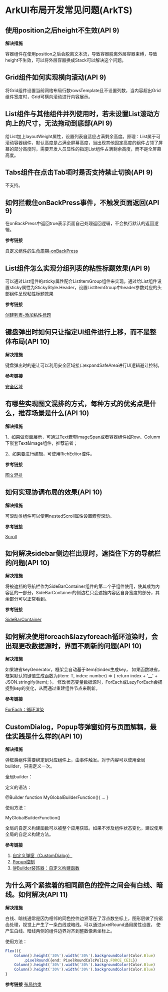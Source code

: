 # ArkUI布局开发常见问题(ArkTS)


## 使用position之后height不生效(API 9)

**解决措施**

容器组件在使用position之后会脱离文本流，导致容器脱离外层容器束缚，导致height不生效，可以将外层容器换成Stack可以解决这个问题。


## Grid组件如何实现横向滚动(API 9)

将Grid组件设置当前网格布局行数rowsTemplate且不设置列数，当内容超出Grid组件宽度时，Grid可横向滚动进行内容展示。


## List组件与其他组件并列使用时，若未设置List滚动方向上的尺寸，无法拖动到底部(API 9)

给List加上layoutWeight属性，设置列表自适应占满剩余高度。原理：List属于可滚动容器组件，默认高度是占满全屏幕高度，当出现其他固定高度的组件占领了屏幕的部分高度时，需要开发人员显性的指定List组件占满剩余高度，而不是全屏幕高度。


## Tabs组件在点击Tab项时是否支持禁止切换(API 9)

不支持。


## 如何拦截住onBackPress事件，不触发页面返回(API 9)

在onBackPress中返回true表示页面自己处理返回逻辑，不会执行默认的返回逻辑。

**参考链接**

[自定义组件的生命周期-onBackPress](../reference/apis-arkui/arkui-ts/ts-custom-component-lifecycle.md#onbackpress)


## List组件怎么实现分组列表的粘性标题效果(API 9)

可以通过List组件的sticky属性配合ListItemGroup组件来实现。通过给List组件设置sticky属性为StickyStyle.Header，设置ListItemGroup中header参数对应的头部组件呈现粘性标题效果

**参考链接**

[创建列表-添加粘性标题](../ui/arkts-layout-development-create-list.md#添加粘性标题)

## 键盘弹出时如何只让指定UI组件进行上移，而不是整体布局(API 10)

**解决措施**

 键盘弹出时的避让可以利用安全区域接口expandSafeArea进行UI逻辑避让控制。

**参考链接**

[安全区域](../reference/apis-arkui/arkui-ts/ts-universal-attributes-expand-safe-area.md)

## 有哪些实现图文混排的方式，每种方式的优劣点是什么，推荐场景是什么(API 10)

**解决措施**

1、如果做页面展示，可通过Text嵌套ImageSpan或者容器组件如Row、Colunm下嵌套Text&Image组件，推荐前者；

2、如果要进行编辑，可使用RichEditor控件。

**参考链接**

[图文混排](../reference/apis-arkui/arkui-ts/ts-basic-components-richeditor.md)

## 如何实现协调布局的效果(API 10)

**解决措施**

可滚动类组件可以使用nestedScroll属性设置嵌套滚动。

**参考链接**

[Scroll](../reference/apis-arkui/arkui-ts/ts-container-scroll.md)

## 如何解决sidebar侧边栏出现时，遮挡住下方的导航栏的问题(API 10)

**解决措施**

将被遮挡的导航栏作为SideBarContainer组件的第二个子组件使用，使其成为内容区的一部分，SideBarContainer的侧边栏只会遮挡内容区自身宽度的部分，其余部分可以正常看到。

**参考链接**

[SideBarContainer](../reference/apis-arkui/arkui-ts/ts-container-sidebarcontainer.md)

## 如何解决使用foreach&lazyforeach循环渲染时，会出现更改数据源时，界面不刷新的问题(API 10)

**解决措施**

如果缺省keyGenerator，框架会自动基于item和index生成key， 如果函数缺省，框架默认的键值生成函数为(item: T, index: number) => { return index + '__' + JSON.stringify(item); }， 修改状态变量数据源时，ForEach或LazyForEach会捕捉到key的变化，从而通过重建组件节点来刷新。

**参考链接**

[ForEach：循环渲染](../ui/state-management/arkts-rendering-control-foreach.md)

## CustomDialog，Popup等弹窗如何与页面解耦，最佳实践是什么样的(API 10)

**解决措施**

弹框类组件需要绑定到对应组件上，由事件触发。对于内容可以使用全局builder，只需定义一次。

全局builder：

定义的语法：

@Builder function MyGlobalBuilderFunction(){ ... }

使用方法：

MyGlobalBuilderFunction()

全局的自定义构建函数可以被整个应用获取。如果不涉及组件状态变化，建议使用全局的自定义构建方法。

**参考链接**

1. [自定义弹窗（CustomDialog）](../reference/apis-arkui/arkui-ts/ts-methods-custom-dialog-box.md)
2. [Popup控制](../reference/apis-arkui/arkui-ts/ts-universal-attributes-popup.md)
3. [@Builder装饰器：自定义构建函数](../ui/state-management/arkts-builder.md)

## 为什么两个紧挨着的相同颜色的控件之间会有白线、暗线。如何解决(API 11)

**解决措施**

白线、暗线通常是因为相邻的同色控件边界落在了浮点数坐标上，图形层做了抗锯齿处理，视觉上产生了一条白线或暗线。可以通过pixelRound通用属性设置，
使产生白线、暗线两侧的组件边界对齐到整数像素坐标上。

使用方法：
```ts
Flex(){
    Column().height('30%').width('30%').backgroundColor(Color.Blue)
        .pixelRound({end: PixelRoundCalcPolicy.FORCE_CEIL})
    Column().height('30%').width('30%').backgroundColor(Color.Blue)
    Column().height('30%').width('30%').backgroundColor(Color.Blue)
}
```

**参考链接**
[布局约束](../reference/apis-arkui/arkui-ts/ts-universal-attributes-layout-constraints.md)
